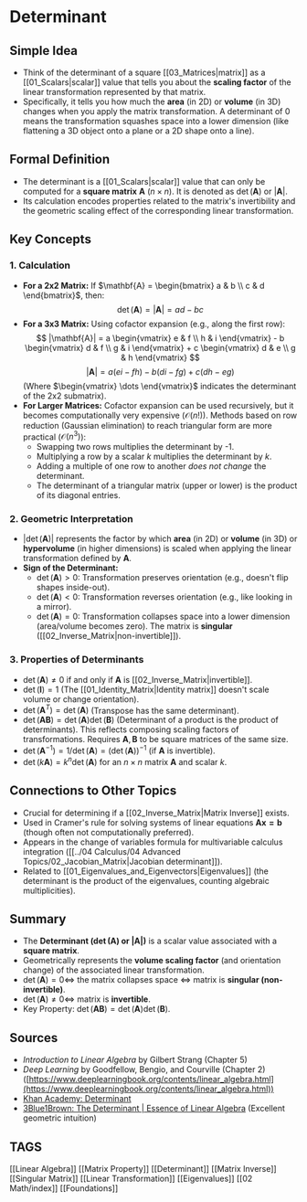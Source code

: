 # Determinant

## Simple Idea
*   Think of the determinant of a square [[03_Matrices|matrix]] as a [[01_Scalars|scalar]] value that tells you about the **scaling factor** of the linear transformation represented by that matrix.
*   Specifically, it tells you how much the **area** (in 2D) or **volume** (in 3D) changes when you apply the matrix transformation. A determinant of 0 means the transformation squashes space into a lower dimension (like flattening a 3D object onto a plane or a 2D shape onto a line).

## Formal Definition
*   The determinant is a [[01_Scalars|scalar]] value that can only be computed for a **square matrix** $\mathbf{A}$ ($n \times n$). It is denoted as $\det(\mathbf{A})$ or $|\mathbf{A}|$.
*   Its calculation encodes properties related to the matrix's invertibility and the geometric scaling effect of the corresponding linear transformation.

## Key Concepts

### 1. Calculation
*   **For a 2x2 Matrix:** If $\mathbf{A} = \begin{bmatrix} a & b \\ c & d \end{bmatrix}$, then:
    $$ \det(\mathbf{A}) = |\mathbf{A}| = ad - bc $$
*   **For a 3x3 Matrix:** Using cofactor expansion (e.g., along the first row):
    $$ |\mathbf{A}| = a \begin{vmatrix} e & f \\ h & i \end{vmatrix} - b \begin{vmatrix} d & f \\ g & i \end{vmatrix} + c \begin{vmatrix} d & e \\ g & h \end{vmatrix} $$
    $$ |\mathbf{A}| = a(ei - fh) - b(di - fg) + c(dh - eg) $$
    (Where $\begin{vmatrix} \dots \end{vmatrix}$ indicates the determinant of the 2x2 submatrix).
*   **For Larger Matrices:** Cofactor expansion can be used recursively, but it becomes computationally very expensive ($\mathcal{O}(n!)$). Methods based on row reduction (Gaussian elimination) to reach triangular form are more practical ($\mathcal{O}(n^3)$):
    *   Swapping two rows multiplies the determinant by -1.
    *   Multiplying a row by a scalar $k$ multiplies the determinant by $k$.
    *   Adding a multiple of one row to another *does not change* the determinant.
    *   The determinant of a triangular matrix (upper or lower) is the product of its diagonal entries.

### 2. Geometric Interpretation
*   $|\det(\mathbf{A})|$ represents the factor by which **area** (in 2D) or **volume** (in 3D) or **hypervolume** (in higher dimensions) is scaled when applying the linear transformation defined by $\mathbf{A}$.
*   **Sign of the Determinant:**
    *   $\det(\mathbf{A}) > 0$: Transformation preserves orientation (e.g., doesn't flip shapes inside-out).
    *   $\det(\mathbf{A}) < 0$: Transformation reverses orientation (e.g., like looking in a mirror).
    *   $\det(\mathbf{A}) = 0$: Transformation collapses space into a lower dimension (area/volume becomes zero). The matrix is **singular** ([[02_Inverse_Matrix|non-invertible]]).

### 3. Properties of Determinants
*   $\det(\mathbf{A}) \neq 0$ if and only if $\mathbf{A}$ is [[02_Inverse_Matrix|invertible]].
*   $\det(\mathbf{I}) = 1$ (The [[01_Identity_Matrix|Identity matrix]] doesn't scale volume or change orientation).
*   $\det(\mathbf{A}^T) = \det(\mathbf{A})$ (Transpose has the same determinant).
*   $\det(\mathbf{AB}) = \det(\mathbf{A}) \det(\mathbf{B})$ (Determinant of a product is the product of determinants). This reflects composing scaling factors of transformations. Requires $\mathbf{A}, \mathbf{B}$ to be square matrices of the same size.
*   $\det(\mathbf{A}^{-1}) = 1 / \det(\mathbf{A}) = (\det(\mathbf{A}))^{-1}$ (if $\mathbf{A}$ is invertible).
*   $\det(k\mathbf{A}) = k^n \det(\mathbf{A})$ for an $n \times n$ matrix $\mathbf{A}$ and scalar $k$.

## Connections to Other Topics
*   Crucial for determining if a [[02_Inverse_Matrix|Matrix Inverse]] exists.
*   Used in Cramer's rule for solving systems of linear equations $\mathbf{Ax=b}$ (though often not computationally preferred).
*   Appears in the change of variables formula for multivariable calculus integration ([[../04 Calculus/04 Advanced Topics/02_Jacobian_Matrix|Jacobian determinant]]).
*   Related to [[01_Eigenvalues_and_Eigenvectors|Eigenvalues]] (the determinant is the product of the eigenvalues, counting algebraic multiplicities).

## Summary
*   The **Determinant ($\det(\mathbf{A})$ or $|\mathbf{A}|$)** is a scalar value associated with a **square matrix**.
*   Geometrically represents the **volume scaling factor** (and orientation change) of the associated linear transformation.
*   $\det(\mathbf{A}) = 0 \iff$ the matrix collapses space $\iff$ matrix is **singular (non-invertible)**.
*   $\det(\mathbf{A}) \neq 0 \iff$ matrix is **invertible**.
*   Key Property: $\det(\mathbf{AB}) = \det(\mathbf{A})\det(\mathbf{B})$.

## Sources
*   *Introduction to Linear Algebra* by Gilbert Strang (Chapter 5)
*   *Deep Learning* by Goodfellow, Bengio, and Courville (Chapter 2) ([https://www.deeplearningbook.org/contents/linear_algebra.html](https://www.deeplearningbook.org/contents/linear_algebra.html))
*   [Khan Academy: Determinant](https://www.khanacademy.org/math/linear-algebra/matrix-transformations/matrix-determinants/v/determinant-of-a-2x2-matrix)
*   [3Blue1Brown: The Determinant | Essence of Linear Algebra](https://www.youtube.com/watch?v=Ip3X9LOh2dk) (Excellent geometric intuition)

## TAGS
[[Linear Algebra]] [[Matrix Property]] [[Determinant]] [[Matrix Inverse]] [[Singular Matrix]] [[Linear Transformation]] [[Eigenvalues]] [[02 Math/index]] [[Foundations]]